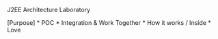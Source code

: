J2EE Architecture Laboratory

[Purpose]
    * POC
    * Integration & Work Together
    * How it works / Inside
    * Love 


